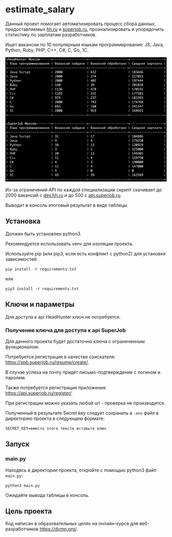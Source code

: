 # estimate_salary

Данный проект помогает автоматизировать процесс сбора данных, предоставляемых [hh.ru](https://hh.ru) и [superjob.ru](https://www.superjob.ru), проанализировать и упорядочить статистику по зарплатам разработчиков.

Ищет вакансии по 10 популярным языкам программирования: JS, Java, Python, Ruby, PHP, C++, C#, C, Go, 1С.

![table.png](./table.png)

Из-за ограничений API по каждой специализации скрипт скачивает до 2000 вакансий с [dev.hh.ru](https://dev.hh.ru) и до 500 с [api.superjob.ru](https://api.superjob.ru).

Выводит в консоль итоговый результат в виде таблицы.


## Установка

Должен быть установлен python3.

Рекомендуется использовать venv для изоляции проекта.

Используйте pip (или pip3, если есть конфликт с python2) для установки зависимостей:

```
pip install -r requirements.txt
```

или

```
pip3 install -r requirements.txt
```


## Ключи и параметры

Для доступа к api HeadHunter ключ не потребуется.

### Получение ключа для доступа к api SuperJob

Для данного проекта будет достаточно ключа с ограниченным функционалом.

Потребуется регистрация в качестве соискателя: https://spb.superjob.ru/resume/create/.

В случае успеха на почту придёт письмо-подтверждение с логином и паролем.

Также потребуется регистрация приложения: https://api.superjob.ru/register/.

При регистрации можно указать любой url - проверка не производится.

Полученный в результате Secret key следует сохранить в `.env` файл в директорию проекта в следующем формате:

```
SECRET_KEY=вместо этого текста вставьте ключ
```


## Запуск


### main.py

Находясь в директории проекта, откройте с помощью python3 файл `main.py`:

```
python3 main.py
```

Ожидайте вывода таблицы в консоль.


## Цель проекта

Код написан в образовательных целях на онлайн-курсе для веб-разработчиков https://dvmn.org/.
